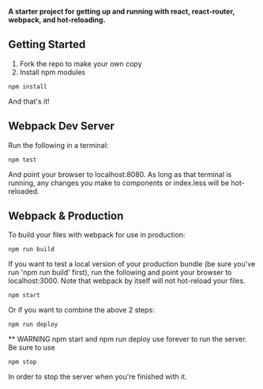 **A starter project for getting up and running with react, react-router, webpack, and hot-reloading.**

## Getting Started
1. Fork the repo to make your own copy
2. Install npm modules

```
npm install
```

And that's it!

## Webpack Dev Server
Run the following in a terminal:

```
npm test
```

And point your browser to localhost:8080. As long as that terminal is running, any changes you make to components or index.less will be hot-reloaded.

## Webpack & Production
To build your files with webpack for use in production:

```
npm run build
```

If you want to test a local version of your production bundle (be sure you've run 'npm run build' first), run the following and point your browser to localhost:3000. Note that webpack by itself will not hot-reload your files.

```
npm start
```

Or if you want to combine the above 2 steps:

```
npm run deploy
```

** WARNING
npm start and npm run deploy use forever to run the server. Be sure to use

```
npm stop
```

In order to stop the server when you're finished with it.
